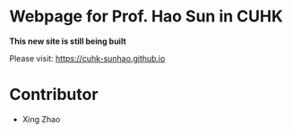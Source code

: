 # Webpage for Prof. Hao Sun in CUHK 

**This new site is still being built**

Please visit: https://cuhk-sunhao.github.io

# Contributor
- Xing Zhao
